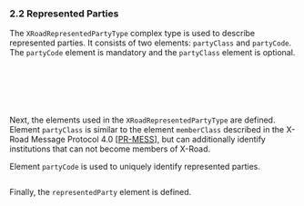 ### 2.2 Represented Parties

The `XRoadRepresentedPartyType` complex type is used to describe represented parties. It consists of two elements: `partyClass` and `partyCode`. The `partyCode` element is mandatory and the `partyClass` element is optional.

```xml

    
        
        
    

```

Next, the elements used in the `XRoadRepresentedPartyType` are defined. Element `partyClass` is similar to the element `memberClass` described in the X-Road Message Protocol 4.0 \[[PR-MESS](#Ref_PR-MESS)\], but can additionally identify institutions that can not become members of X-Road.

Element `partyCode` is used to uniquely identify represented parties.

```xml


```

Finally, the `representedParty` element is defined.

```xml

```